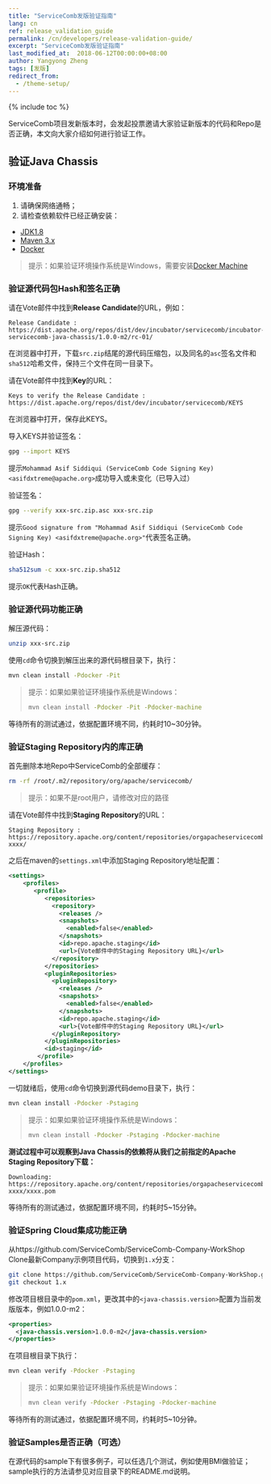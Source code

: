 ```yaml
---
title: "ServiceComb发版验证指南"
lang: cn
ref: release_validation_guide
permalink: /cn/developers/release-validation-guide/
excerpt: "ServiceComb发版验证指南"
last_modified_at:  2018-06-12T00:00:00+08:00
author: Yangyong Zheng
tags: [发版]
redirect_from:
  - /theme-setup/
---
```


{% include toc %}

ServiceComb项目发新版本时，会发起投票邀请大家验证新版本的代码和Repo是否正确，本文向大家介绍如何进行验证工作。

## 验证Java Chassis
### 环境准备
1. 请确保网络通畅；
2. 请检查依赖软件已经正确安装：
* [JDK1.8](http://www.oracle.com/technetwork/java/javase/downloads/jdk8-downloads-2133151.html)
* [Maven 3.x](https://maven.apache.org/download.cgi)
* [Docker](https://www.docker.com/get-docker)

>提示：如果验证环境操作系统是Windows，需要安装[Docker Machine](https://docs.docker.com/machine/install-machine/)

### 验证源代码包Hash和签名正确
请在Vote邮件中找到**Release Candidate**的URL，例如：

```text
Release Candidate : https://dist.apache.org/repos/dist/dev/incubator/servicecomb/incubator-servicecomb-java-chassis/1.0.0-m2/rc-01/
```

在浏览器中打开，下载`src.zip`结尾的源代码压缩包，以及同名的`asc`签名文件和`sha512`哈希文件，保持三个文件在同一目录下。

请在Vote邮件中找到**Key**的URL：

```text
Keys to verify the Release Candidate : https://dist.apache.org/repos/dist/dev/incubator/servicecomb/KEYS
```

在浏览器中打开，保存此KEYS。

导入KEYS并验证签名：

```bash
gpg --import KEYS
```

提示`Mohammad Asif Siddiqui (ServiceComb Code Signing Key) <asifdxtreme@apache.org>`成功导入或未变化（已导入过）

验证签名：

```bash
gpg --verify xxx-src.zip.asc xxx-src.zip
```

提示`Good signature from "Mohammad Asif Siddiqui (ServiceComb Code Signing Key) <asifdxtreme@apache.org>"`代表签名正确。

验证Hash：

```bash
sha512sum -c xxx-src.zip.sha512
```

提示`OK`代表Hash正确。

### 验证源代码功能正确
解压源代码：

```bash
unzip xxx-src.zip
```

使用`cd`命令切换到解压出来的源代码根目录下，执行：

```bash
mvn clean install -Pdocker -Pit
```

>提示：如果如果验证环境操作系统是Windows：
>```bash
>mvn clean install -Pdocker -Pit -Pdocker-machine
>```

等待所有的测试通过，依据配置环境不同，约耗时10~30分钟。

### 验证Staging Repository内的库正确
首先删除本地Repo中ServiceComb的全部缓存：

```bash
rm -rf /root/.m2/repository/org/apache/servicecomb/
```

>提示：如果不是root用户，请修改对应的路径

请在Vote邮件中找到**Staging Repository**的URL：

```text
Staging Repository : https://repository.apache.org/content/repositories/orgapacheservicecomb-xxxx/
```

之后在maven的`settings.xml`中添加Staging Repository地址配置：

```xml
<settings>
	<profiles>
	   <profile>
		  <repositories>
			<repository>
			  <releases />
			  <snapshots>
				<enabled>false</enabled>
			  </snapshots>
			  <id>repo.apache.staging</id>
			  <url>{Vote邮件中的Staging Repository URL}</url>
			</repository>
		  </repositories>
		  <pluginRepositories>
			<pluginRepository>
			  <releases />
			  <snapshots>
				<enabled>false</enabled>
			  </snapshots>
			  <id>repo.apache.staging</id>
			  <url>{Vote邮件中的Staging Repository URL}</url>
			</pluginRepository>
		  </pluginRepositories>
		  <id>staging</id>
		</profile>
	</profiles>
</settings>
```

一切就绪后，使用`cd`命令切换到源代码demo目录下，执行：

```bash
mvn clean install -Pdocker -Pstaging
```

>提示：如果如果验证环境操作系统是Windows：
>```bash
>mvn clean install -Pdocker -Pstaging -Pdocker-machine
>```

**测试过程中可以观察到Java Chassis的依赖将从我们之前指定的Apache Staging Repository下载：**

```text
Downloading: https://repository.apache.org/content/repositories/orgapacheservicecomb-xxxx/xxxx.pom
```

等待所有的测试通过，依据配置环境不同，约耗时5~15分钟。

### 验证Spring Cloud集成功能正确
从https://github.com/ServiceComb/ServiceComb-Company-WorkShop Clone最新Company示例项目代码，切换到`1.x`分支：

```bash
git clone https://github.com/ServiceComb/ServiceComb-Company-WorkShop.git
git checkout 1.x
```

修改项目根目录中的`pom.xml`，更改其中的`<java-chassis.version>`配置为当前发版版本，例如1.0.0-m2：

```xml
<properties>
  <java-chassis.version>1.0.0-m2</java-chassis.version>
</properties>
```

在项目根目录下执行：

```bash
mvn clean verify -Pdocker -Pstaging
```

>提示：如果如果验证环境操作系统是Windows：
>```bash
>mvn clean verify -Pdocker -Pstaging -Pdocker-machine
>```

等待所有的测试通过，依据配置环境不同，约耗时5~10分钟。

### 验证Samples是否正确（可选）
在源代码的sample下有很多例子，可以任选几个测试，例如使用BMI做验证；sample执行的方法请参见对应目录下的README.md说明。